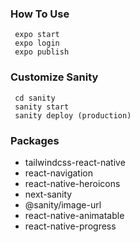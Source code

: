 ### How To Use 

```
 expo start
 expo login 
 expo publish
```

### Customize Sanity

```
 cd sanity 
 sanity start
 sanity deploy (production)
```

### Packages

- tailwindcss-react-native
- react-navigation
- react-native-heroicons
- next-sanity
- @sanity/image-url
- react-native-animatable
- react-native-progress

